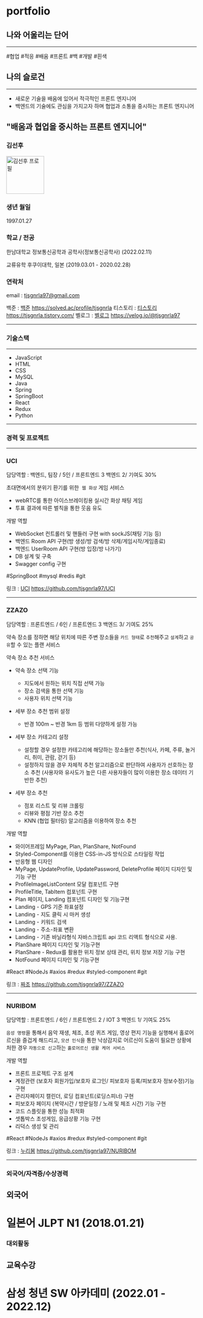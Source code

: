 # portfolio

## 나와 어울리는 단어

---

#협업 #적응 #배움 #프론트 #백 #개발 #흰색

## 나의 슬로건

---

- 새로운 기술을 배움에 있어서 적극적인 프론트 엔지니어
- 백엔드의 기술에도 관심을 가지고자 하며 협업과 소통을 중시하는 프론트 엔지니어

## "배움과 협업을 중시하는 프론트 엔지니어"

### 김선후

<img height="100px" width="100px" src="https://user-images.githubusercontent.com/97587150/203685257-574b79cb-865d-4520-aee6-074b4f71e83c.png" alt="김선후 프로필"/>

### 생년 월일

1997.01.27

### 학교 / 전공

한남대학교
정보통신공학과
공학사(정보통신공학사)
(2022.02.11)

교류유학 후쿠이대학, 일본
(2019.03.01 - 2020.02.28)

### 연락처

email : tjsgnrla97@gmail.com

백준 : [백준](https://solved.ac/profile/tjsgnrla)
https://solved.ac/profile/tjsgnrla
티스토리 : [티스토리](https://tjsgnrla.tistory.com/)
https://tjsgnrla.tistory.com/
벨로그 : [벨로그](https://velog.io/@tjsgnrla97)
https://velog.io/@tjsgnrla97

---

### 기술스택

---

- JavaScript
- HTML
- CSS
- MySQL
- Java
- Spring
- SpringBoot
- React
- Redux
- Python

---

### 경력 및 프로젝트

---

### UCI

담당역할 : 백엔드, 팀장 / 5인 / 프론트엔드 3 백엔드 2/ 기여도 30%

초대면에서의 분위기 환기를 위한  `웹 화상` 게임 서비스

- webRTC를 통한 아이스브레이킹용 실시간 화상 채팅 게임
- 투표 결과에 따른 벌칙을 통한 웃음 유도

개발 역할

- WebSocket 컨트롤러 및 핸들러 구현 with sockJS(채팅 기능 등)
- 백엔드 Room API 구현(방 생성/방 검색/방 삭제/게임시작/게임종료)
- 백엔드 UserRoom API 구현(방 입장/방 나가기)
- DB 설계 및 구축
- Swagger config 구현

#SpringBoot #mysql #redis #git

링크 : [UCI](https://github.com/tjsgnrla97/UCI)
https://github.com/tjsgnrla97/UCI

---

### ZZAZO

담당역할 : 프론트엔드 / 6인 / 프론트엔드 3 백엔드 3/ 기여도 25%

약속 장소를 정하면 해당 위치에 따른 주변 장소들을 `카드 형태`로 `추천`해주고 `설계`하고 `공유`할 수 있는 플랜 서비스

약속 장소 추천 서비스

- 약속 장소 선택 기능

  - 지도에서 원하는 위치 직접 선택 가능
  - 장소 검색을 통한 선택 기능
  - 사용자 위치 선택 기능

- 세부 장소 추천 범위 설정

  - 반경 100m ~ 반경 1km 등 범위 다양하게 설정 가능

- 세부 장소 카테고리 설정

  - 설정할 경우 설정한 카테고리에 해당하는 장소들만 추천(식사, 카페, 주류, 놀거리, 취미, 관람, 걷기 등)
  - 설정하지 않을 경우 자체적 추천 알고리즘으로 판단하여 사용자가 선호하는 장소 추천 (사용자와 유사도가 높은 다른 사용자들이 많이 이용한 장소 데이터 기반한 추천)

- 세부 장소 추천

  - 점포 리스트 및 리뷰 크롤링
  - 리뷰와 평점 기반 장소 추천
  - KNN (협업 필터링) 알고리즘을 이용하여 장소 추천

개발 역할

- 와이어프레임 MyPage, Plan, PlanShare, NotFound
- Styled-Component를 이용한 CSS-in-JS 방식으로 스타일링 작업
- 반응형 웹 디자인
- MyPage, UpdateProfile, UpdatePassword, DeleteProfile 페이지 디자인 및 기능 구현
- ProfileImageListContent 모달 컴포넌트 구현
- ProfileTitle, TabItem 컴포넌트 구현
- Plan 페이지, Landing 컴포넌트 디자인 및 기능구현
- Landing - GPS 기준 좌표설정
- Landing - 지도 클릭 시 마커 생성
- Landing - 키워드 검색
- Landing - 주소-좌표 변환
- Landing - 기존 바닐라형식 자바스크립트 api 코드 리액트 형식으로 사용.
- PlanShare 페이지 디자인 및 기능구현
- PlanShare - Redux를 활용한 위치 정보 상태 관리, 위치 정보 저장 기능 구현
- NotFound 페이지 디자인 및 기능구현

#React #NodeJs #axios #redux #styled-component #git

링크 : [짜조](https://github.com/tjsgnrla97/ZZAZO)
https://github.com/tjsgnrla97/ZZAZO

---

### NURIBOM

담당역할 : 프론트엔드 / 6인 / 프론트엔드 2 / IOT 3 백엔드 1/ 기여도 25%

`음성 명령`을 통해서 음악 재생, 체조, 초성 퀴즈 게임, 영상 편지 기능을 실행해서 홀로어르신을 즐겁게 해드리고, `모션 인식`을 통한 낙상감지로 어르신이 도움이 필요한 상황에 처한 경우 `자동으로 신고`하는 `홀로어르신 생활 케어 서비스`

개발 역할

- 프론트 프로젝트 구조 설계
- 계정관련 (보호자 회원가입/보호자 로그인/ 피보호자 등록/피보호자 정보수정)기능 구현
- 관리자페이지 캘린더, 로딩 컴포넌트(로딩스피너) 구현
- 피보호자 페이지 (복약시간 / 방문일정 / 노래 및 체조 시간) 기능 구현
- 코드 스플릿을 통한 성능 최적화
- 셋톱박스 초성게임, 응급상황 기능 구현
- 리덕스 생성 및 관리

#React #NodeJs #axios #redux #styled-component #git

링크 : [누리봄](https://github.com/tjsgnrla97/NURIBOM)
https://github.com/tjsgnrla97/NURIBOM

---

### 외국어/자격증/수상경력

## 외국어

# 일본어 JLPT N1 (2018.01.21)

### 대외활동

## 교육수강

# 삼성 청년 SW 아카데미 (2022.01 - 2022.12)



